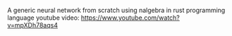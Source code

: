 A generic neural network from scratch using nalgebra in rust programming language
youtube video: https://www.youtube.com/watch?v=mpXDh78aqs4
